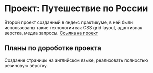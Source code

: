 # Проект: Путешествие по России
Второй проект созданный в яндекс практикуме, в ней были использованы такие технологии как CSS grid layout, адаптивная верстка, медиа запросы.
[Ссылка на проект](https://ak12chan.github.io/russian-travel/)
## Планы по дороботке проекта
Создание страницы на английском языке, реализовать полностью резиновую вёрстку. 
